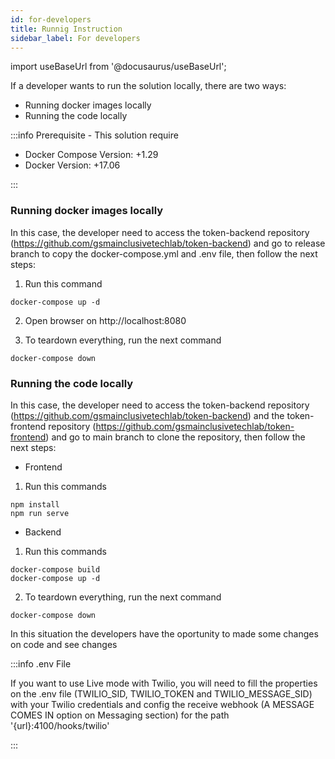 ```yaml
---
id: for-developers
title: Runnig Instruction
sidebar_label: For developers
---
```


import useBaseUrl from '@docusaurus/useBaseUrl';


If a developer wants to run the solution locally, there are two ways:

- Running docker images locally
- Running the code locally

:::info Prerequisite - This solution require

- Docker Compose Version: +1.29
- Docker Version: +17.06

:::

### Running docker images locally

In this case, the developer need to access the token-backend repository (https://github.com/gsmainclusivetechlab/token-backend) and go to release branch to copy the docker-compose.yml and .env file, then follow the next steps:

1. Run this command

```
docker-compose up -d 
```

2. Open browser on http://localhost:8080

3. To teardown everything, run the next command
     
```
docker-compose down
```

### Running the code locally

In this case, the developer need to access the token-backend repository (https://github.com/gsmainclusivetechlab/token-backend) and the token-frontend repository (https://github.com/gsmainclusivetechlab/token-frontend) and go to main branch to clone the repository, then follow the next steps:

- Frontend

1. Run this commands

```
npm install
npm run serve
```

- Backend

1. Run this commands

```
docker-compose build
docker-compose up -d 
```

2. To teardown everything, run the next command
     
```
docker-compose down
```

In this situation the developers have the oportunity to made some changes on code and see changes  


:::info .env File

If you want to use Live mode with Twilio, you will need to fill the properties on the .env file (TWILIO_SID, TWILIO_TOKEN and TWILIO_MESSAGE_SID) with your Twilio credentials and config the receive webhook (A MESSAGE COMES IN option on Messaging section) for the path '{url}:4100/hooks/twilio'

:::
